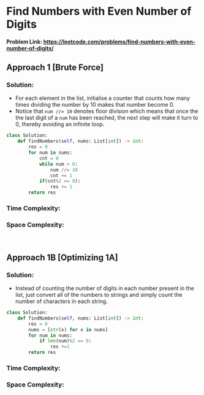 # Find Numbers with Even Number of Digits

#### Problem Link: https://leetcode.com/problems/find-numbers-with-even-number-of-digits/

## Approach 1 [Brute Force]

### Solution:
* For each element in the list, initialise a counter that counts how many times dividing the number by 10 makes that number become 0.
* Notice that `num //= 10` denotes floor division which means that once the the last digit of a `num` has been reached, the next step will make it turn to 0, thereby avoiding an infinite loop.

```py
class Solution:
    def findNumbers(self, nums: List[int]) -> int:
        res = 0
        for num in nums:
            cnt = 0
            while num > 0:
                num //= 10
                cnt += 1
            if(cnt%2 == 0):
                res += 1
        return res
```

### Time Complexity:


### Space Complexity:

<br>

## Approach 1B [Optimizing 1A]

### Solution:
* Instead of counting the number of digits in each number present in the list, just convert all of the numbers to strings and simply count the number of characters in each string.

```py
class Solution:
    def findNumbers(self, nums: List[int]) -> int:
        res = 0
        nums = [str(x) for x in nums]
        for num in nums:
            if len(num)%2 == 0:
                res +=1 
        return res
```

### Time Complexity:


### Space Complexity:


